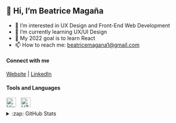 ## 👋 Hi, I’m Beatrice Magaña
- 👀 I’m interested in UX Design and Front-End Web Development 
- 🌱 I’m currently learning UX/UI Design
- 🥅 My 2022 goal is to learn React  
- 📫 How to reach me: beatricemagana1@gmail.com 

#### Connect with me 
[Website](https://www.beatricemagana.com/) | [LinkedIn](https://www.linkedin.com/in/beatricemagana/)

#### Tools and Languages

<img align="left" alt="Visual Studio Code" width="26px" src="https://cdn.jsdelivr.net/gh/devicons/devicon/icons/vscode/vscode-original.svg" style="padding-right:10px;" />

<img align="left" alt="HTML5" width="26px" src="https://cdn.jsdelivr.net/gh/devicons/devicon/icons/html5/html5-original.svg" style="padding-right:10px;" />

<br/>
<br/>
<details>
  <summary>:zap: GitHub Stats</summary>

  <img align="left" alt="codeSTACKr's GitHub Stats" src="https://github-readme-stats.vercel.app/api?username=beatricemagana&show_icons=true&hide_border=false&title_color=FFFFFF&icon_color=FFE400&bg_color=09131B&text_color=ffffff&border_color=0c1a25" />

</details>
